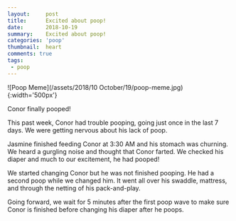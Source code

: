 ```yaml
---
layout:     post
title:      Excited about poop!
date:       2018-10-19  
summary:    Excited about poop!
categories: 'poop'
thumbnail:  heart
comments: true
tags:
 - poop  
---
```

![Poop Meme](/assets/2018/10 October/19/poop-meme.jpg){:width='500px'}

Conor finally pooped!

This past week, Conor had trouble pooping, going just once in the last 7
days. We were getting nervous about his lack of poop.

Jasmine finished feeding Conor at 3:30 AM and his stomach was churning. We
heard a gurgling noise and thought that Conor farted. We checked his diaper and
much to our excitement, he had pooped!  

We started changing Conor but he was not finished pooping. He had a second poop
while we changed him. It went all over his swaddle, mattress, and through the
netting of his pack-and-play.

Going forward, we wait for 5 minutes after the first poop wave to make sure
Conor is finished before changing his diaper after he poops.
